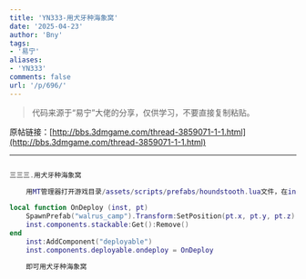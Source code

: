 ```yaml
---
title: 'YN333-用犬牙种海象窝'
date: '2025-04-23'
author: 'Bny'
tags:
- '易宁'
aliases:
- 'YN333'
comments: false
url: '/p/696/'
---
```


> 代码来源于“易宁”大佬的分享，仅供学习，不要直接复制粘贴。

原帖链接：[http://bbs.3dmgame.com/thread-3859071-1-1.html](http://bbs.3dmgame.com/thread-3859071-1-1.html)

---

```lua  

三三三.用犬牙种海象窝

	用MT管理器打开游戏目录/assets/scripts/prefabs/houndstooth.lua文件，在inst:AddComponent("inspectable")的下一行插入以下内容：

local function OnDeploy (inst, pt)
	SpawnPrefab("walrus_camp").Transform:SetPosition(pt.x, pt.y, pt.z)
	inst.components.stackable:Get():Remove()
end
	inst:AddComponent("deployable")
	inst.components.deployable.ondeploy = OnDeploy

	即可用犬牙种海象窝

```  

